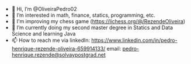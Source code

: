 - 👋 Hi, I’m @OliveiraPedro02
- 👀 I’m interested in math, finance, statics, programming, etc.
- 🎯 I'm improving my chess game (https://lichess.org/@/RezendeOliveira)
- 🌱 I’m currently doing my second master degree in Statics and Data Science and learning Java
- 📫 How to reach me via linkedIn: https://www.linkedin.com/in/pedro-henrique-rezende-oliveira-659914133/
                          email: pedro-henrique.rezende@solvaypostgrad.net

<!---
OliveiraPedro02/OliveiraPedro02 is a ✨ special ✨ repository because its `README.md` (this file) appears on your GitHub profile.
You can click the Preview link to take a look at your changes.
--->
